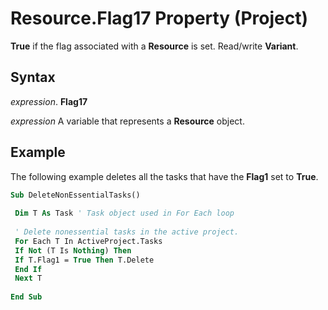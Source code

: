 
# Resource.Flag17 Property (Project)

 **True** if the flag associated with a **Resource** is set. Read/write **Variant**.


## Syntax

 _expression_. **Flag17**

 _expression_ A variable that represents a **Resource** object.


## Example

The following example deletes all the tasks that have the  **Flag1** set to **True**.


```vb
Sub DeleteNonEssentialTasks() 
 
 Dim T As Task ' Task object used in For Each loop 
 
 ' Delete nonessential tasks in the active project. 
 For Each T In ActiveProject.Tasks 
 If Not (T Is Nothing) Then 
 If T.Flag1 = True Then T.Delete 
 End If 
 Next T 
 
End Sub
```

